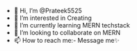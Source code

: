 - 👋 Hi, I’m @Prateek5525
- 👀 I’m interested in Creating
- 🌱 I’m currently learning MERN techstack
- 💞️ I’m looking to collaborate on MERN
- 📫 How to reach me:- Message me✨


<!---
Prateek5525/Prateek5525 is a ✨ special ✨ repository because its `README.md` (this file) appears on your GitHub profile.
You can click the Preview link to take a look at your changes.
--->
